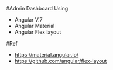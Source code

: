 #Admin Dashboard Using
- Angular V.7
- Angular Material
- Angular Flex layout

#Ref
- https://material.angular.io/
- https://github.com/angular/flex-layout
